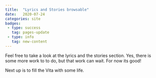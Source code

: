 ```yaml
---
title:  "Lyrics and Stories browsable"
date:   2020-07-24
categories: site
badges:
 - type: success
   tag: pages-update
 - type: info
   tag: new-content
---
```


Feel free to take a look at the lyrics and the stories section. Yes, there is some more work to to do, but that work can wait. For now its good!

Next up is to fill the Vita with some life.